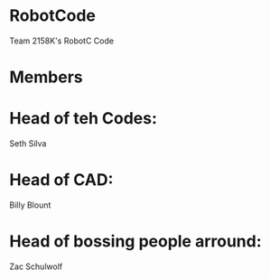 RobotCode
=========

Team 2158K's RobotC Code  

Members  
=======

# Head of teh Codes:
Seth Silva  

# Head of CAD:
Billy Blount

# Head of bossing people arround:
Zac Schulwolf
